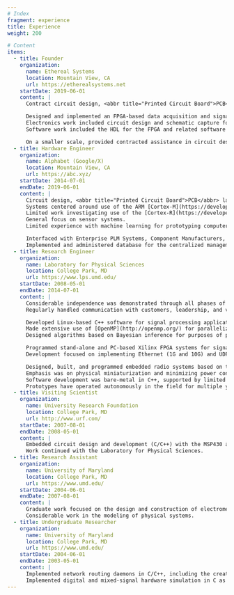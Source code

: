```yaml
---
# Index
fragment: experience
title: Experience
weight: 200

# Content
items:
  - title: Founder
    organization:
      name: Ethereal Systems
      location: Mountain View, CA
      url: https://etherealsystems.net
    startDate: 2019-06-01
    content: |
      Contract circuit design, <abbr title="Printed Circuit Board">PCB</abbr> layout, <abbr title="Field Programmable Gate Array">FPGA</abbr> and firmware development.

      Designed and implemented an FPGA-based data acquisition and signal processing core for a miniaturized weather RADAR system.
      Electronics work included circuit design and schematic capture for the integrated CPU  module, FPGA module, and related power systems.
      Software work included the HDL for the FPGA and related software on the host computer for communication with the FPGA over PCI-Express.

      On a smaller scale, provided contracted assistance in circuit design and board layout for the control electronics of a satellite propulsion system, firmware for consumer electronics, and firmware for the control electronics in an autonomous vehicle.
  - title: Hardware Engineer
    organization:
      name: Alphabet (Google/X)
      location: Mountain View, CA
      url: https://abc.xyz/
    startDate: 2014-07-01
    endDate: 2019-06-01
    content: |
      Circuit design, <abbr title="Printed Circuit Board">PCB</abbr> layout, firmware development, and integrated testing for flight systems.
      Systems centered around use of the ARM [Cortex-M](https://developer.arm.com/products/processors/cortex-m).
      Limited work investigating use of the [Cortex-R](https://developer.arm.com/products/processors/cortex-r) (including initial CPU bring-up) and <abbr title="Field Programmable Gate Arrays">FPGAs</abbr>.
      General focus on sensor systems.
      Limited experience with machine learning for prototyping computer vision applications.

      Interfaced with Enterprise PLM Systems, Component Manufacturers, Prototyping Vendors, and Contract Manufacturers.
      Implemented and administered database for the centralized management of component libraries for Altium and Orcad/Allegro.
  - title: Research Engineer
    organization:
      name: Laboratory for Physical Sciences
      location: College Park, MD
      url: https://www.lps.umd.edu/
    startDate: 2008-05-01
    endDate: 2014-07-01
    content: |
      Considerable independence was demonstrated through all phases of project lifetime: research, design, and implementation.
      Regularly handled communication with customers, leadership, and vendors.

      Developed Linux-based C++ software for signal processing applications.
      Made extensive use of [OpenMP](http://openmp.org/) for parallelization and [Asio](http://think-async.com/) for asynchronous network I/O.
      Designed algorithms based on Bayesian inference for purposes of pattern identification and estimation.

      Programmed stand-alone and PC-based Xilinx FPGA systems for signal processing applications.
      Development focused on implementing Ethernet (1G and 10G) and UDP/IP for data exchange, fixed-point and floating-point pipelined computations.

      Designed, built, and programmed embedded radio systems based on the [Texas Instruments MSP430](https://www.ti.com/microcontrollers/msp430-ultra-low-power-mcus/overview.html) and [Chipcon radios](http://www.ti.com/product/cc1101).
      Emphasis was on physical miniaturization and minimizing power consumption.
      Software development was bare-metal in C++, supported by limited use of assembly to construct a rudimentary threaded Real Time Operating System (RTOS).
      Prototypes have operated autonomously in the field for multiple years without need of servicing.
  - title: Visiting Scientist
    organization:
      name: University Research Foundation
      location: College Park, MD
      url: http://www.urf.com/
    startDate: 2007-08-01
    endDate: 2008-05-01
    content: |
      Embedded circuit design and development (C/C++) with the MSP430 and Chipcon radio.
      Work continued with the Laboratory for Physical Sciences.
  - title: Research Assistant
    organization:
      name: University of Maryland
      location: College Park, MD
      url: https://www.umd.edu/
    startDate: 2004-06-01
    endDate: 2007-08-01
    content: |
      Graduate work focused on the design and construction of electromechanical photonic components.
      Considerable work in the modeling of physical systems.
  - title: Undergraduate Researcher
    organization:
      name: University of Maryland
      location: College Park, MD
      url: https://www.umd.edu/
    startDate: 2004-06-01
    endDate: 2003-05-01
    content: |
      Implemented network routing daemons in C/C++, including the creation of Linux kernel modules.
      Implemented digital and mixed-signal hardware simulation in C as part of the [ATEMU project](http://www.hynet.umd.edu/research/atemu/).
---
```

